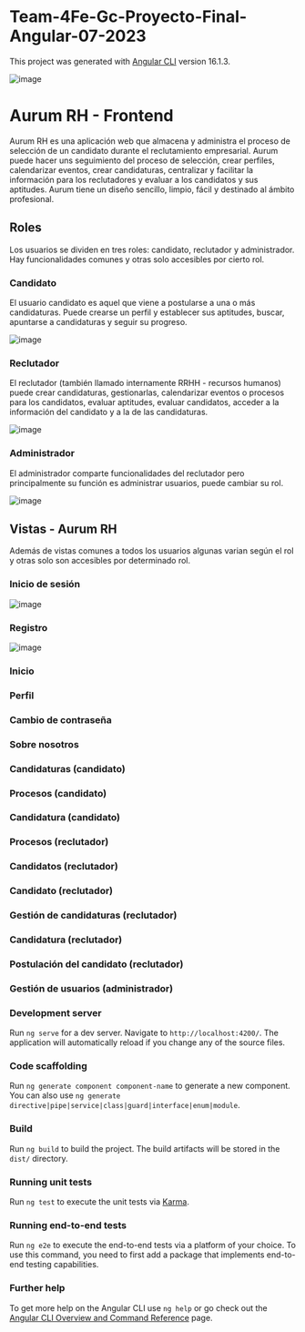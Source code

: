 # Team-4Fe-Gc-Proyecto-Final-Angular-07-2023

This project was generated with [Angular CLI](https://github.com/angular/angular-cli) version 16.1.3.

![image](https://github.com/JoelTarzan/team4-fe-gc-proyecto-final-angular-07-2023/assets/135845147/0a78c679-bd44-4d76-b09c-c677b4dbbc59)


# Aurum RH - Frontend

Aurum RH es una aplicación web que almacena y administra el proceso de selección de un candidato durante el reclutamiento empresarial. Aurum puede hacer uns seguimiento del proceso de selección, crear perfiles, calendarizar eventos, crear candidaturas, centralizar y facilitar la información para los reclutadores y evaluar a los candidatos y sus aptitudes. Aurum tiene un diseño sencillo, limpio, fácil y destinado al ámbito profesional.

## Roles

Los usuarios se dividen en tres roles: candidato, reclutador y administrador. Hay funcionalidades comunes y otras solo accesibles por cierto rol.

### Candidato

El usuario candidato es aquel que viene a postularse a una o más candidaturas. Puede crearse un perfil y establecer sus aptitudes, buscar, apuntarse a candidaturas y seguir su progreso.

![image](https://github.com/JoelTarzan/team4-fe-gc-proyecto-final-angular-07-2023/assets/135845147/caa67160-5c2f-4429-8fd5-fadc7b6efc7c)


### Reclutador

El reclutador (también llamado internamente RRHH - recursos humanos) puede crear candidaturas, gestionarlas, calendarizar eventos o procesos para los candidatos, evaluar aptitudes, evaluar candidatos, acceder a la información del candidato y a la de las candidaturas.

![image](https://github.com/JoelTarzan/team4-fe-gc-proyecto-final-angular-07-2023/assets/135845147/f85838ed-29fa-4174-9eda-2bb1dacdbb38)


### Administrador

El administrador comparte funcionalidades del reclutador pero principalmente su función es administrar usuarios, puede cambiar su rol.

![image](https://github.com/JoelTarzan/team4-fe-gc-proyecto-final-angular-07-2023/assets/135845147/ccc1fa58-79b8-40a5-817d-688fafec903e)


## Vistas - Aurum RH

Además de vistas comunes a todos los usuarios algunas varian según el rol y otras solo son accesibles por determinado rol.

### Inicio de sesión
![image](https://github.com/JoelTarzan/team4-fe-gc-proyecto-final-angular-07-2023/assets/45524750/330c80ab-b390-4993-8cd4-1d3244bb733a)

### Registro
![image](https://github.com/JoelTarzan/team4-fe-gc-proyecto-final-angular-07-2023/assets/45524750/b6ed82f4-ff04-4833-83ad-e3aeafc84a54)

### Inicio

### Perfil

### Cambio de contraseña

### Sobre nosotros

### Candidaturas (candidato)

### Procesos (candidato)

### Candidatura (candidato)

### Procesos (reclutador)

### Candidatos (reclutador)

### Candidato (reclutador)

### Gestión de candidaturas (reclutador)

### Candidatura (reclutador)

### Postulación del candidato (reclutador)

### Gestión de usuarios (administrador)



### Development server

Run `ng serve` for a dev server. Navigate to `http://localhost:4200/`. The application will automatically reload if you change any of the source files.

### Code scaffolding

Run `ng generate component component-name` to generate a new component. You can also use `ng generate directive|pipe|service|class|guard|interface|enum|module`.

### Build

Run `ng build` to build the project. The build artifacts will be stored in the `dist/` directory.

### Running unit tests

Run `ng test` to execute the unit tests via [Karma](https://karma-runner.github.io).

### Running end-to-end tests

Run `ng e2e` to execute the end-to-end tests via a platform of your choice. To use this command, you need to first add a package that implements end-to-end testing capabilities.

### Further help

To get more help on the Angular CLI use `ng help` or go check out the [Angular CLI Overview and Command Reference](https://angular.io/cli) page.
